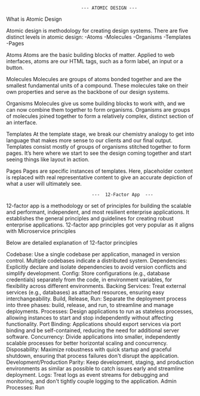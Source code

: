                                --- ATOMIC DESIGN ---

What is Atomic Design

Atomic design is methodology for creating design systems. There are five distinct levels in atomic design:
-Atoms
-Molecules
-Organisms
-Templates
-Pages

Atoms
Atoms are the basic building blocks of matter. Applied to web interfaces, atoms are our HTML tags, such as a form label, an input or a button.

Molecules
Molecules are groups of atoms bonded together and are the smallest fundamental units of a compound. These molecules take on their own properties and serve as the backbone of our design systems.

Organisms
Molecules give us some building blocks to work with, and we can now combine them together to form organisms. Organisms are groups of molecules joined together to form a relatively complex, distinct section of an interface.

Templates
At the template stage, we break our chemistry analogy to get into language that makes more sense to our clients and our final output. Templates consist mostly of groups of organisms stitched together to form pages. It’s here where we start to see the design coming together and start seeing things like layout in action.

Pages
Pages are specific instances of templates. Here, placeholder content is replaced with real representative content to give an accurate depiction of what a user will ultimately see.

                                    ---  12-Factor App  ---

12-factor app is a methodology or set of principles for building the scalable and performant, independent, and most resilient enterprise applications. It establishes the general principles and guidelines for creating robust enterprise applications. 12-factor app principles got very popular as it aligns with Microservice principles

Below are detailed explanation of 12-factor principles

Codebase: Use a single codebase per application, managed in version control. Multiple codebases indicate a distributed system.
Dependencies: Explicitly declare and isolate dependencies to avoid version conflicts and simplify development.
Config: Store configurations (e.g., database credentials) separately from the code, in environment variables, for flexibility across different environments.
Backing Services: Treat external services (e.g., databases) as attached resources, ensuring easy interchangeability.
Build, Release, Run: Separate the deployment process into three phases: build, release, and run, to streamline and manage deployments.
Processes: Design applications to run as stateless processes, allowing instances to start and stop independently without affecting functionality.
Port Binding: Applications should export services via port binding and be self-contained, reducing the need for additional server software.
Concurrency: Divide applications into smaller, independently scalable processes for better horizontal scaling and concurrency.
Disposability: Maximize robustness with quick startup and graceful shutdown, ensuring that process failures don't disrupt the application.
Development/Production Parity: Keep development, staging, and production environments as similar as possible to catch issues early and streamline deployment.
Logs: Treat logs as event streams for debugging and monitoring, and don't tightly couple logging to the application.
Admin Processes: Run